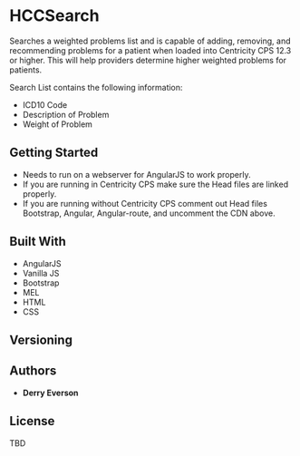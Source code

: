 # HCCSearch

Searches a weighted problems list and is capable of adding, removing, and recommending problems for a patient when loaded into Centricity CPS 12.3 or higher. This will help providers determine higher weighted problems for patients.

  Search List contains the following information:
  - ICD10 Code
  - Description of Problem
  - Weight of Problem
  

## Getting Started

- Needs to run on a webserver for AngularJS to work properly.
- If you are running in Centricity CPS make sure the Head files are linked properly. 
- If you are running without Centricity CPS comment out Head files Bootstrap, Angular, Angular-route, and uncomment the CDN above.

## Built With

* AngularJS
* Vanilla JS
* Bootstrap
* MEL
* HTML
* CSS

## Versioning


## Authors

* **Derry Everson**

## License

TBD
